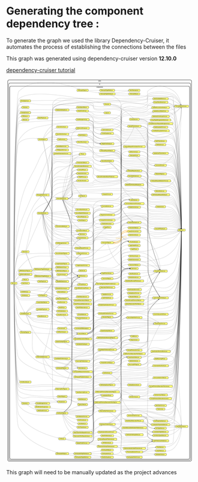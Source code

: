 # Generating the component dependency tree :

To generate the graph we used the library Dependency-Cruiser, it automates the process of establishing the connections between the files

This graph was generated using dependency-cruiser version **12.10.0**


[dependency-cruiser tutorial](https://www.npmjs.com/package/dependency-cruiser)

![test comments](../images/dependency-graph.svg)

This graph will need to be manually updated as the project advances
